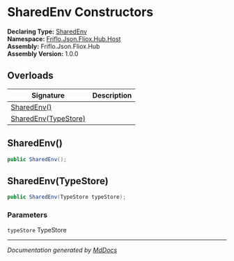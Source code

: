 ﻿<!--  
  <auto-generated>   
    The contents of this file were generated by a tool.  
    Changes to this file may be list if the file is regenerated  
  </auto-generated>   
-->

# SharedEnv Constructors

**Declaring Type:** [SharedEnv](../index.md)  
**Namespace:** [Friflo.Json.Fliox.Hub.Host](../../index.md)  
**Assembly:** Friflo.Json.Fliox.Hub  
**Assembly Version:** 1.0.0

## Overloads

| Signature                                   | Description |
| ------------------------------------------- | ----------- |
| [SharedEnv()](#sharedenv)                   |             |
| [SharedEnv(TypeStore)](#sharedenvtypestore) |             |

## SharedEnv()

```csharp
public SharedEnv();
```

## SharedEnv(TypeStore)

```csharp
public SharedEnv(TypeStore typeStore);
```

### Parameters

`typeStore`  TypeStore

___

*Documentation generated by [MdDocs](https://github.com/ap0llo/mddocs)*
